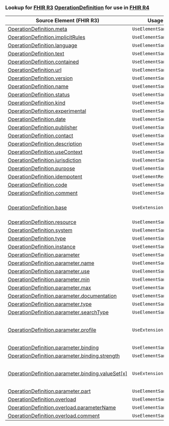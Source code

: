 ### Lookup for [FHIR R3](https://hl7.org/fhir/STU3/) [OperationDefinition](https://hl7.org/fhir/STU3/OperationDefinition.html) for use in [FHIR R4](https://hl7.org/fhir/R4/)

| Source Element (FHIR R3) | Usage | Target |
| -------------- | ----- | ------ |
| [OperationDefinition.meta](https://hl7.org/fhir/STU3/OperationDefinition.html#resource) | `UseElementSameName` | [OperationDefinition.meta](https://hl7.org/fhir/R4/OperationDefinition.html#resource) |
| [OperationDefinition.implicitRules](https://hl7.org/fhir/STU3/OperationDefinition.html#resource) | `UseElementSameName` | [OperationDefinition.implicitRules](https://hl7.org/fhir/R4/OperationDefinition.html#resource) |
| [OperationDefinition.language](https://hl7.org/fhir/STU3/OperationDefinition.html#resource) | `UseElementSameName` | [OperationDefinition.language](https://hl7.org/fhir/R4/OperationDefinition.html#resource) |
| [OperationDefinition.text](https://hl7.org/fhir/STU3/OperationDefinition.html#resource) | `UseElementSameName` | [OperationDefinition.text](https://hl7.org/fhir/R4/OperationDefinition.html#resource) |
| [OperationDefinition.contained](https://hl7.org/fhir/STU3/OperationDefinition.html#resource) | `UseElementSameName` | [OperationDefinition.contained](https://hl7.org/fhir/R4/OperationDefinition.html#resource) |
| [OperationDefinition.url](https://hl7.org/fhir/STU3/OperationDefinition.html#resource) | `UseElementSameName` | [OperationDefinition.url](https://hl7.org/fhir/R4/OperationDefinition.html#resource) |
| [OperationDefinition.version](https://hl7.org/fhir/STU3/OperationDefinition.html#resource) | `UseElementSameName` | [OperationDefinition.version](https://hl7.org/fhir/R4/OperationDefinition.html#resource) |
| [OperationDefinition.name](https://hl7.org/fhir/STU3/OperationDefinition.html#resource) | `UseElementSameName` | [OperationDefinition.name](https://hl7.org/fhir/R4/OperationDefinition.html#resource) |
| [OperationDefinition.status](https://hl7.org/fhir/STU3/OperationDefinition.html#resource) | `UseElementSameName` | [OperationDefinition.status](https://hl7.org/fhir/R4/OperationDefinition.html#resource) |
| [OperationDefinition.kind](https://hl7.org/fhir/STU3/OperationDefinition.html#resource) | `UseElementSameName` | [OperationDefinition.kind](https://hl7.org/fhir/R4/OperationDefinition.html#resource) |
| [OperationDefinition.experimental](https://hl7.org/fhir/STU3/OperationDefinition.html#resource) | `UseElementSameName` | [OperationDefinition.experimental](https://hl7.org/fhir/R4/OperationDefinition.html#resource) |
| [OperationDefinition.date](https://hl7.org/fhir/STU3/OperationDefinition.html#resource) | `UseElementSameName` | [OperationDefinition.date](https://hl7.org/fhir/R4/OperationDefinition.html#resource) |
| [OperationDefinition.publisher](https://hl7.org/fhir/STU3/OperationDefinition.html#resource) | `UseElementSameName` | [OperationDefinition.publisher](https://hl7.org/fhir/R4/OperationDefinition.html#resource) |
| [OperationDefinition.contact](https://hl7.org/fhir/STU3/OperationDefinition.html#resource) | `UseElementSameName` | [OperationDefinition.contact](https://hl7.org/fhir/R4/OperationDefinition.html#resource) |
| [OperationDefinition.description](https://hl7.org/fhir/STU3/OperationDefinition.html#resource) | `UseElementSameName` | [OperationDefinition.description](https://hl7.org/fhir/R4/OperationDefinition.html#resource) |
| [OperationDefinition.useContext](https://hl7.org/fhir/STU3/OperationDefinition.html#resource) | `UseElementSameName` | [OperationDefinition.useContext](https://hl7.org/fhir/R4/OperationDefinition.html#resource) |
| [OperationDefinition.jurisdiction](https://hl7.org/fhir/STU3/OperationDefinition.html#resource) | `UseElementSameName` | [OperationDefinition.jurisdiction](https://hl7.org/fhir/R4/OperationDefinition.html#resource) |
| [OperationDefinition.purpose](https://hl7.org/fhir/STU3/OperationDefinition.html#resource) | `UseElementSameName` | [OperationDefinition.purpose](https://hl7.org/fhir/R4/OperationDefinition.html#resource) |
| [OperationDefinition.idempotent](https://hl7.org/fhir/STU3/OperationDefinition.html#resource) | `UseElementRenamed` | [OperationDefinition.affectsState](https://hl7.org/fhir/R4/OperationDefinition.html#resource) |
| [OperationDefinition.code](https://hl7.org/fhir/STU3/OperationDefinition.html#resource) | `UseElementSameName` | [OperationDefinition.code](https://hl7.org/fhir/R4/OperationDefinition.html#resource) |
| [OperationDefinition.comment](https://hl7.org/fhir/STU3/OperationDefinition.html#resource) | `UseElementSameName` | [OperationDefinition.comment](https://hl7.org/fhir/R4/OperationDefinition.html#resource) |
| [OperationDefinition.base](https://hl7.org/fhir/STU3/OperationDefinition.html#resource) | `UseExtension` | [http://hl7.org/fhir/3.0/StructureDefinition/extension-OperationDefinition.base](StructureDefinition-ext-R3-OperationDefinition.base.html) |
| [OperationDefinition.resource](https://hl7.org/fhir/STU3/OperationDefinition.html#resource) | `UseElementSameName` | [OperationDefinition.resource](https://hl7.org/fhir/R4/OperationDefinition.html#resource) |
| [OperationDefinition.system](https://hl7.org/fhir/STU3/OperationDefinition.html#resource) | `UseElementSameName` | [OperationDefinition.system](https://hl7.org/fhir/R4/OperationDefinition.html#resource) |
| [OperationDefinition.type](https://hl7.org/fhir/STU3/OperationDefinition.html#resource) | `UseElementSameName` | [OperationDefinition.type](https://hl7.org/fhir/R4/OperationDefinition.html#resource) |
| [OperationDefinition.instance](https://hl7.org/fhir/STU3/OperationDefinition.html#resource) | `UseElementSameName` | [OperationDefinition.instance](https://hl7.org/fhir/R4/OperationDefinition.html#resource) |
| [OperationDefinition.parameter](https://hl7.org/fhir/STU3/OperationDefinition.html#resource) | `UseElementSameName` | [OperationDefinition.parameter](https://hl7.org/fhir/R4/OperationDefinition.html#resource) |
| [OperationDefinition.parameter.name](https://hl7.org/fhir/STU3/OperationDefinition.html#resource) | `UseElementSameName` | [OperationDefinition.parameter.name](https://hl7.org/fhir/R4/OperationDefinition.html#resource) |
| [OperationDefinition.parameter.use](https://hl7.org/fhir/STU3/OperationDefinition.html#resource) | `UseElementSameName` | [OperationDefinition.parameter.use](https://hl7.org/fhir/R4/OperationDefinition.html#resource) |
| [OperationDefinition.parameter.min](https://hl7.org/fhir/STU3/OperationDefinition.html#resource) | `UseElementSameName` | [OperationDefinition.parameter.min](https://hl7.org/fhir/R4/OperationDefinition.html#resource) |
| [OperationDefinition.parameter.max](https://hl7.org/fhir/STU3/OperationDefinition.html#resource) | `UseElementSameName` | [OperationDefinition.parameter.max](https://hl7.org/fhir/R4/OperationDefinition.html#resource) |
| [OperationDefinition.parameter.documentation](https://hl7.org/fhir/STU3/OperationDefinition.html#resource) | `UseElementSameName` | [OperationDefinition.parameter.documentation](https://hl7.org/fhir/R4/OperationDefinition.html#resource) |
| [OperationDefinition.parameter.type](https://hl7.org/fhir/STU3/OperationDefinition.html#resource) | `UseElementSameName` | [OperationDefinition.parameter.type](https://hl7.org/fhir/R4/OperationDefinition.html#resource) |
| [OperationDefinition.parameter.searchType](https://hl7.org/fhir/STU3/OperationDefinition.html#resource) | `UseElementSameName` | [OperationDefinition.parameter.searchType](https://hl7.org/fhir/R4/OperationDefinition.html#resource) |
| [OperationDefinition.parameter.profile](https://hl7.org/fhir/STU3/OperationDefinition.html#resource) | `UseExtension` | [http://hl7.org/fhir/3.0/StructureDefinition/extension-OperationDefinition.parameter.profile](StructureDefinition-ext-R3-OperationDefinition.pa.profile.html) |
| [OperationDefinition.parameter.binding](https://hl7.org/fhir/STU3/OperationDefinition.html#resource) | `UseElementSameName` | [OperationDefinition.parameter.binding](https://hl7.org/fhir/R4/OperationDefinition.html#resource) |
| [OperationDefinition.parameter.binding.strength](https://hl7.org/fhir/STU3/OperationDefinition.html#resource) | `UseElementSameName` | [OperationDefinition.parameter.binding.strength](https://hl7.org/fhir/R4/OperationDefinition.html#resource) |
| [OperationDefinition.parameter.binding.valueSet[x]](https://hl7.org/fhir/STU3/OperationDefinition.html#resource) | `UseExtension` | [http://hl7.org/fhir/3.0/StructureDefinition/extension-OperationDefinition.parameter.binding.valueSet](StructureDefinition-ext-R3-OperationDefinition.pa.bi.valueSet.html) |
| [OperationDefinition.parameter.part](https://hl7.org/fhir/STU3/OperationDefinition.html#resource) | `UseElementSameName` | [OperationDefinition.parameter.part](https://hl7.org/fhir/R4/OperationDefinition.html#resource) |
| [OperationDefinition.overload](https://hl7.org/fhir/STU3/OperationDefinition.html#resource) | `UseElementSameName` | [OperationDefinition.overload](https://hl7.org/fhir/R4/OperationDefinition.html#resource) |
| [OperationDefinition.overload.parameterName](https://hl7.org/fhir/STU3/OperationDefinition.html#resource) | `UseElementSameName` | [OperationDefinition.overload.parameterName](https://hl7.org/fhir/R4/OperationDefinition.html#resource) |
| [OperationDefinition.overload.comment](https://hl7.org/fhir/STU3/OperationDefinition.html#resource) | `UseElementSameName` | [OperationDefinition.overload.comment](https://hl7.org/fhir/R4/OperationDefinition.html#resource) |
